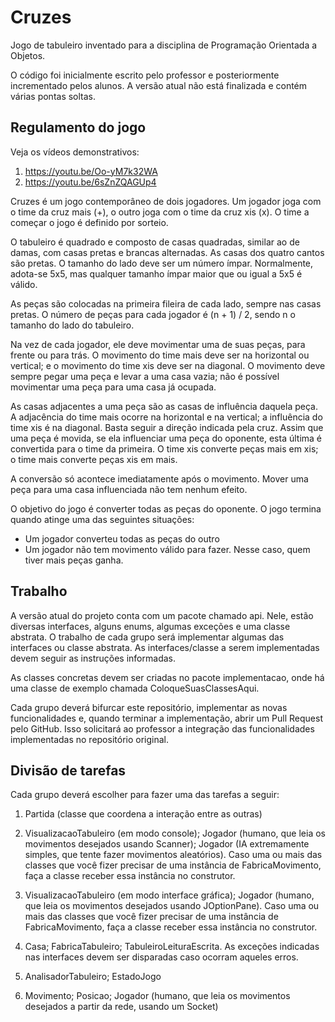 # Cruzes

Jogo de tabuleiro inventado para a disciplina de Programação Orientada a Objetos.

O código foi inicialmente escrito pelo professor e posteriormente incrementado
pelos alunos. A versão atual não está finalizada e contém várias pontas soltas.

## Regulamento do jogo

Veja os vídeos demonstrativos:

1. https://youtu.be/Oo-yM7k32WA
1. https://youtu.be/6sZnZQAGUp4

Cruzes é um jogo contemporâneo de dois jogadores. Um jogador joga com o time da
cruz mais (+), o outro joga com o time da cruz xis (x). O time a começar o jogo
é definido por sorteio.

O tabuleiro é quadrado e composto de casas quadradas, similar ao de damas,
com casas pretas e brancas alternadas. As casas dos quatro cantos são pretas.
O tamanho do lado deve ser um número ímpar. Normalmente, adota-se 5x5, mas
qualquer tamanho ímpar maior que ou igual a 5x5 é válido.

As peças são colocadas na primeira fileira de cada lado, sempre nas casas
pretas. O número de peças para cada jogador é (n + 1) / 2, sendo n o tamanho do
lado do tabuleiro.

Na vez de cada jogador, ele deve movimentar uma de suas peças, para frente ou
para trás. O movimento do time mais deve ser na horizontal ou vertical; e o
movimento do time xis deve ser na diagonal. O movimento deve sempre pegar uma
peça e levar a uma casa vazia; não é possível movimentar uma peça para uma casa
já ocupada.

As casas adjacentes a uma peça são as casas de influência daquela peça.
A adjacência do time mais ocorre na horizontal e na vertical; a influência do
time xis é na diagonal. Basta seguir a direção indicada pela cruz.
Assim que uma peça é movida, se ela influenciar
uma peça do oponente, esta última é convertida para o time da primeira.
O time xis converte peças mais em xis; o time mais converte peças xis em mais.

A conversão só acontece imediatamente após o movimento. Mover uma peça para uma
casa influenciada não tem nenhum efeito.

O objetivo do jogo é converter todas as peças do oponente. O jogo termina
quando atinge uma das seguintes situações:
  * Um jogador converteu todas as peças do outro
  * Um jogador não tem movimento válido para fazer. Nesse caso, quem tiver mais peças ganha.

## Trabalho

A versão atual do projeto conta com um pacote chamado api. Nele, estão diversas interfaces, alguns enums,
algumas exceções e uma classe abstrata. O trabalho de cada grupo será implementar algumas das interfaces ou
classe abstrata. As interfaces/classe a serem implementadas devem seguir as instruções informadas.

As classes concretas devem ser criadas no pacote implementacao, onde há uma classe de exemplo chamada
ColoqueSuasClassesAqui.

Cada grupo deverá bifurcar este repositório, implementar as novas funcionalidades e,
quando terminar a implementação, abrir um Pull Request pelo GitHub. Isso solicitará ao professor
a integração das funcionalidades implementadas no repositório original.

## Divisão de tarefas

Cada grupo deverá escolher para fazer uma das tarefas a seguir:

1. Partida (classe que coordena a interação entre as outras)

1. VisualizacaoTabuleiro (em modo console); Jogador (humano, que leia os movimentos desejados usando Scanner); Jogador (IA extremamente simples, que tente fazer movimentos aleatórios). Caso uma ou mais das classes que você fizer precisar de uma instância de FabricaMovimento, faça a classe receber essa instância no construtor.

1. VisualizacaoTabuleiro (em modo interface gráfica); Jogador (humano, que leia os movimentos desejados usando JOptionPane). Caso uma ou mais das classes que você fizer precisar de uma instância de FabricaMovimento, faça a classe receber essa instância no construtor.

1. Casa; FabricaTabuleiro; TabuleiroLeituraEscrita. As exceções indicadas nas interfaces devem ser disparadas caso ocorram aqueles erros.

1. AnalisadorTabuleiro; EstadoJogo

1. Movimento; Posicao; Jogador (humano, que leia os movimentos desejados a partir da rede, usando um Socket)
